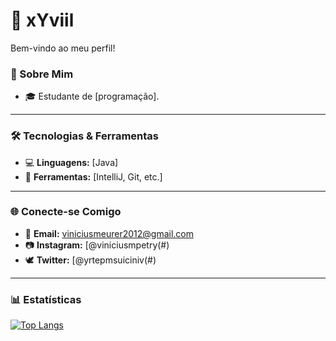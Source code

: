 # 👾 xYviil

Bem-vindo ao meu perfil!

### 🚀 Sobre Mim
- 🎓 Estudante de [programação].

---

### 🛠️ Tecnologias & Ferramentas
- 💻 **Linguagens:** [Java]
- 🔧 **Ferramentas:** [IntelliJ, Git, etc.]

---

### 🌐 Conecte-se Comigo
- 📧 **Email:** viniciusmeurer2012@gmail.com
- 📷 **Instagram:** [@viniciusmpetry(#)
- 🕊 **Twitter:** [@yrtepmsuiciniv(#)

---

### 📊 Estatísticas
[![Top Langs](https://github-readme-stats.vercel.app/api/top-langs/?username=xyviil&layout=compact&theme=onedark)](#)
